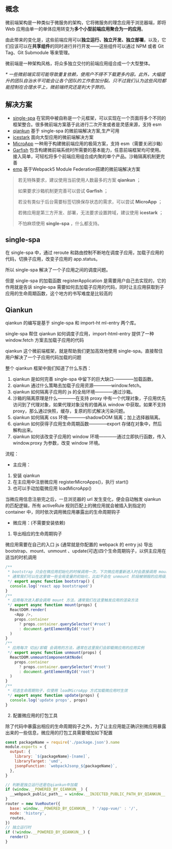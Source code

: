 ## 概念

微前端架构是一种类似于微服务的架构，它将微服务的理念应用于浏览器端，即将 Web 应用由单一的单体应用转变为**多个小型前端应用聚合为一的应用**。

由此带来的变化是，这些前端应用可以**独立运行、独立开发、独立部署**。以及，它们应该可以在**共享组件**的同时进行并行开发——这些组件可以通过 NPM 或者 Git Tag、Git Submodule 等来管理。

微前端是一种架构风格，将众多独立交付的前端应用组合成一个大型整体。

_* 一些微前端实现可能导致重复依赖，使用户不得不下载更多内容。此外，大幅提升的团队自治水平可能会让各个团队的工作愈加分裂。只不过我们认为这些风险都能控制在合理水平上，微前端终究还是利大于弊的。_

## 解决方案

- [single-spa](https://single-spa.js.org/) 在官网中被自称是一个元框架，可以实现在一个页面将多个不同的框架整合。很多微前端方案基于此进行二次开发或者是灵感来源，支持 esm
- [qiankun](https://qiankun.umijs.org/zh) 基于 single-spa 的微前端解决方案,生产可用
- [icestark](https://micro-frontends.ice.work/) 面向大型应用的微前端解决方案
- [MicroApp](https://cangdu.org/micro-app/) 一种用于构建微前端应用的极简方案，支持 esm（需要关闭沙箱）
- [Garfish](https://garfish.top/) 包含构建微前端系统时所需要的基本能力，任意前端框架均可使用。接入简单，可轻松将多个前端应用组合成内聚的单个产品。沙箱隔离机制更完善
- [emp](https://github.com/efoxTeam/emp) 基于Webpack5 Module Federation搭建的微前端解决方案

> 若无特殊要求，建议使用当前使用人数最多的方案 **qiankun** ；
> 
> 如果要求沙箱机制更完善可以尝试 **Garfish** ；
>
> 若没有类似于后台需要标签切换保存状态的需求，可以尝试 **MicroApp** ；
>
> 若微应用是第三方开发、部署，无法要求设置跨域，建议使用 **icestark** ；
>
> 不怕麻烦使用 **single-spa** ，什么都支持。

## single-spa

在 single-spa 中，通过 reroute 和路由控制不断地在调度子应用，加载子应用的代码，切换子应用，改变子应用的 app.status。

所以 single-spa 解决了一个子应用之间的调度问题。

但是 single-spa 的加载函数 registerApplication 是需要用户自己去实现的，它的作用就是告诉 single-spa 需要如何去加载子应用的代码，同时让主应用获取到子应用的生命周期函数，这个地方的书写难度是比较高的

## Qiankun

qiankun 的编写是基于 single-spa 和 import-ht ml-entry 两个库。

single-spa 帮住 qiankun 如何调度子应用，import-html-entry 提供了一种 window.fetch 方案去加载子应用的代码

qiankun 这个微前端框架，就是帮助我们更加高效地使用 single-spa。直接帮住用户解决了一个子应用代码加载的问题

整个 qiankun 框架中我们知道了什么东西：

1. qiankun 是如何完善 single-spa 中留下的巨大缺口-————加载函数。
2. qiankun 通过什么策略去加载子应用资源————window.fetch。
3. qiankun 如何隔离子应用的 js 的全局环境————通过沙箱。
4. 沙箱的隔离原理是什么————在支持 proxy 中有一个代理对象，子应用优先访问到了代理对象，如果代理对象没有的值再从 window 中获取。如果不支持 proxy，那么通过快照，缓存，复原的形式解决污染问题。
5. qiankun 如何隔离 css 环境————shadowDOM 隔离；加上选择器隔离。
6. qiankun 如何获得子应用生命周期函数————export 存储在对象中，然后解构出来。
7. qiankun 如何该改变子应用的 window 环境————通过立即执行函数，传入 window.proxy 为参数，改变 window 环境。

流程：

- 主应用：

1. 安装 qiankun
2. 在主应用中注册微应用 registerMicroApps()，执行 start()
3. 也可以手动加载微应用 loadMicroApp()

当微应用信息注册完之后，一旦浏览器的 url 发生变化，便会自动触发 qiankun 的匹配逻辑，所有 activeRule 规则匹配上的微应用就会被插入到指定的 container 中，同时依次调用微应用暴露出的生命周期钩子

- 微应用：(不需要安装依赖)

1. 导出相应的生命周期钩子

微应用需要在自己的入口 js (通常就是你配置的 webpack 的 entry js) 导出 bootstrap、mount、unmount 、update(可选)四个生命周期钩子，以供主应用在适当的时机调用

```js
/**
 * bootstrap 只会在微应用初始化的时候调用一次，下次微应用重新进入时会直接调用 mount 钩子，不会再重复触发 bootstrap。
 * 通常我们可以在这里做一些全局变量的初始化，比如不会在 unmount 阶段被销毁的应用级别的缓存等。
 */ export async function bootstrap() {
  console.log('react app bootstraped')
}
/**
 * 应用每次进入都会调用 mount 方法，通常我们在这里触发应用的渲染方法
 */ export async function mount(props) {
  ReactDOM.render(
    <App />,
    props.container
      ? props.container.querySelector('#root')
      : document.getElementById('root')
  )
}
/**
 * 应用每次 切出/卸载 会调用的方法，通常在这里我们会卸载微应用的应用实例
 */ export async function unmount(props) {
  ReactDOM.unmountComponentAtNode(
    props.container
      ? props.container.querySelector('#root')
      : document.getElementById('root')
  )
}
/**
 * 可选生命周期钩子，仅使用 loadMicroApp 方式加载微应用时生效
 */ export async function update(props) {
  console.log('update props', props)
}
```

2. 配置微应用的打包工具

除了代码中暴露出相应的生命周期钩子之外，为了让主应用能正确识别微应用暴露出来的一些信息，微应用的打包工具需要增加如下配置

```js
const packageName = require('./package.json').name
module.exports = {
  output: {
    library: `${packageName}-[name]`,
    libraryTarget: 'umd',
    jsonpFunction: `webpackJsonp_${packageName}`,
  },
}

// 判断是独立运行还是在qiankun中加载
if (window.__POWERED_BY_QIANKUN__) {
  __webpack_public_path__ = window.__INJECTED_PUBLIC_PATH_BY_QIANKUN__
}
router = new VueRouter({
  base: window.__POWERED_BY_QIANKUN__ ? '/app-vue/' : '/',
  mode: 'history',
  routes,
})
// 独立运行时
if (!window.__POWERED_BY_QIANKUN__) {
  render()
}
```
